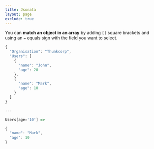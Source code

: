 ```yaml
---
title: Jsonata
layout: page
exclude: true
---
```


You can **match an object in an array** by adding `[]` square brackets and using an `=` equals sign with the field you want to select.
```js
{
  "Organisation": "Thunkcorp",
  "Users": [
    {
      "name": "John",
      "age": 20
    },
    {
      "name": "Mark",
      "age": 10
    }
  ]
}

---

Users[age='10'] =>

{
  "name": "Mark",
  "age": 10
}
```


<!--stackedit_data:
eyJoaXN0b3J5IjpbLTY0Njc4ODY0M119
-->